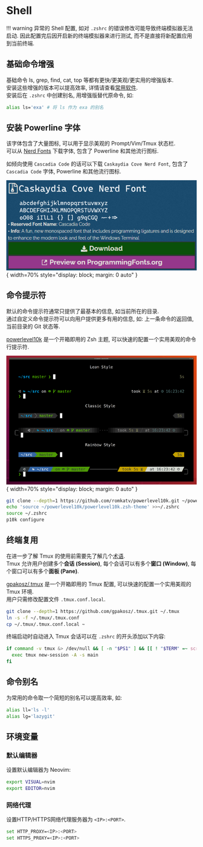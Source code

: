 # Shell

!!! warning
    异常的 Shell 配置, 如对 `.zshrc` 的错误修改可能导致终端模拟器无法启动. 因此配置完后因开启新的终端模拟器来进行测试, 而不是直接将新配置应用到当前终端.

## 基础命令增强

基础命令 ls, grep, find, cat, top 等都有更快/更美观/更实用的增强版本.  
安装这些增强的版本可以提高效率, 详情请查看[常用软件](常用软件.md#terminal).  
安装后在 `.zshrc` 中创建别名, 用增强版替代原命令, 如:

```sh
alias ls='exa' # 将 ls 作为 exa 的别名
```

## 安装 Powerline 字体

该字体包含了大量图标, 可以用于显示美观的 Prompt/Vim/Tmux 状态栏.  
可以从 [Nerd Fonts](https://www.nerdfonts.com/) 下载字体, 包含了 Powerline 和其他流行图标.

如倾向使用 `Cascadia Code` 的话可以下载 `Caskaydia Cove Nerd Font`, 包含了 `Cascadia Code` 字体, Powerline 和其他流行图标.

![](assets/caskaydia_cove_nerd_font.png){ width=70% style="display: block; margin: 0 auto" }    

## 命令提示符

默认的命令提示符通常只提供了最基本的信息, 如当前所在的目录.  
通过自定义命令提示符可以向用户提供更多有用的信息, 如: 上一条命令的返回值, 当前目录的 Git 状态等.

[powerlevel10k](https://github.com/romkatv/powerlevel10k.git) 是一个开箱即用的 Zsh 主题, 可以快速的配置一个实用美观的命令行提示符.

![](assets/powerlevel10k.png){ width=70% style="display: block; margin: 0 auto" }    

```sh
git clone --depth=1 https://github.com/romkatv/powerlevel10k.git ~/powerlevel10k
echo 'source ~/powerlevel10k/powerlevel10k.zsh-theme' >>~/.zshrc
source ~/.zshrc
p10k configure
```

## 终端复用

在进一步了解 Tmux 的使用前需要先了解几个[术语](https://github.com/tmux/tmux/wiki/Getting-Started#summary-of-terms).  
Tmux 允许用户创建多个**会话 (Session)**, 每个会话可以有多个**窗口 (Window)**, 每个窗口可以有多个**面板 (Pane)**.

[gpakosz/.tmux](https://github.com/gpakosz/.tmux) 是一个开箱即用的 Tmux 配置, 可以快速的配置一个实用美观的 Tmux 环境.  
用户只需修改配置文件 `.tmux.conf.local`.

```sh
git clone --depth=1 https://github.com/gpakosz/.tmux.git ~/.tmux
ln -s -f ~/.tmux/.tmux.conf
cp ~/.tmux/.tmux.conf.local ~
```

终端启动时自动进入 Tmux 会话可以在 `.zshrc` 的开头添加以下内容:

```sh
if command -v tmux &> /dev/null && [ -n "$PS1" ] && [[ ! "$TERM" =~ screen ]] && [[ ! "$TERM" =~ tmux ]] && [ -z "$TMUX" ]; then
  exec tmux new-session -A -s main
fi
```

## 命令别名

为常用的命令取一个简短的别名可以提高效率, 如:

```sh
alias ll='ls -l'
alias lg='lazygit'
```

## 环境变量

### 默认编辑器

设置默认编辑器为 Neovim:

```sh
export VISUAL=nvim
export EDITOR=nvim
```

### 网络代理

设置HTTP/HTTPS网络代理服务器为 `<IP>:<PORT>`.

```sh
set HTTP_PROXY=<IP>:<PORT>
set HTTPS_PROXY=<IP>:<PORT>
```
